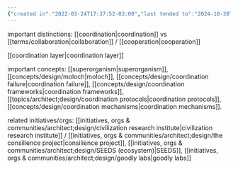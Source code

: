 ```yaml
---
{"created in":"2022-03-24T17:37:52-03:00","last tended to":"2024-10-30T18:06:34-03:00","aliases":["coordinating","coordinate"],"tags":["design","systemsdesign","systemsscience","socialchange","socialoperatingsystems","topic","🌱"],"relevancescore":97,"dg-publish":true,"notestage":["🌱"],"created":"2022-03-24T17:37:52.861-03:00","updated":"2024-11-29T21:47:40.973-03:00","permalink":"/topics/architect-design/coordination-systems/","dgPassFrontmatter":true}
---
```


important distinctions: [[coordination\|coordination]] vs [[terms/collaboration\|collaboration]] / [[cooperation\|cooperation]]

[[coordination layer\|coordination layer]]

important concepts: [[superorganism\|superorganism]], [[concepts/design/moloch\|moloch]], [[concepts/design/coordination failure\|coordination failure]], [[concepts/design/coordination frameworks\|coordination frameworks]], [[topics/architect;design/coordination protocols\|coordination protocols]], [[concepts/design/coordination mechanisms\|coordination mechanisms]].

related initiatives/orgs: [[initiatives, orgs & communities/architect;design/civilization research institute\|civilization research institute]] / [[initiatives, orgs & communities/architect;design/the consilience project\|consilience project]], [[initiatives, orgs & communities/architect;design/SEEDS (ecosystem)\|SEEDS]], [[initiatives, orgs & communities/architect;design/goodly labs\|goodly labs]]